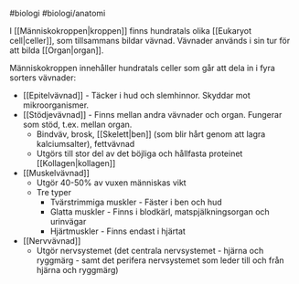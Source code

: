 #biologi #biologi/anatomi

I [[Människokroppen|kroppen]] finns hundratals olika [[Eukaryot cell|celler]], som tillsammans bildar vävnad. Vävnader används i sin tur för att bilda [[Organ|organ]].

Människokroppen innehåller hundratals celler som går att dela in i fyra sorters vävnader:
- [[Epitelvävnad]] - Täcker i hud och slemhinnor. Skyddar mot mikroorganismer.
- [[Stödjevävnad]] - Finns mellan andra vävnader och organ. Fungerar som stöd, t.ex. mellan organ.
	- Bindväv, brosk, [[Skelett|ben]] (som blir hårt genom att lagra kalciumsalter), fettvävnad
	- Utgörs till stor del av det böjliga och hållfasta proteinet [[Kollagen|kollagen]]
- [[Muskelvävnad]]
	- Utgör 40-50% av vuxen människas vikt
	- Tre typer
		- Tvärstrimmiga muskler - Fäster i ben och hud
		- Glatta muskler - Finns i blodkärl, matspjälkningsorgan och urinvägar
		- Hjärtmuskler - Finns endast i hjärtat
- [[Nervvävnad]]
	- Utgör nervsystemet (det centrala nervsystemet - hjärna och ryggmärg - samt det perifera nervsystemet som leder till och från hjärna och ryggmärg)
